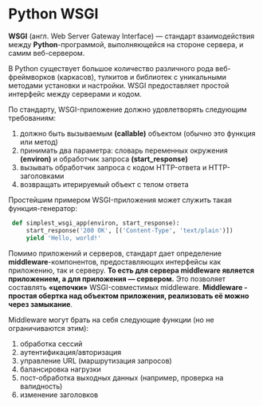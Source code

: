 # Python WSGI

**WSGI** (англ. Web Server Gateway Interface) — стандарт взаимодействия между **Python**-программой, выполняющейся на стороне сервера, и самим веб-сервером.

В Python существует большое количество различного рода веб-фреймворков (каркасов), тулкитов и библиотек с уникальными методами установки и настройки. WSGI предоставляет простой интерфейс между серверами и кодом.

По стандарту, WSGI-приложение должно удовлетворять следующим требованиям:

1. должно быть вызываемым **(callable)** объектом (обычно это функция или метод)
2. принимать два параметра: словарь переменных окружения **(environ)** и обработчик запроса **(start_response)**
3. вызывать обработчик запроса с кодом HTTP-ответа и HTTP-заголовками
4. возвращать итерируемый объект с телом ответа

Простейшим примером WSGI-приложения может служить такая функция-генератор:

```python
 def simplest_wsgi_app(environ, start_response):
     start_response('200 OK', [('Content-Type', 'text/plain')])
     yield 'Hello, world!'
```

  
Помимо приложений и серверов, стандарт дает определение **middleware**-компонентов, предоставляющих интерфейсы как приложению, так и серверу. **То есть для сервера middleware является приложением, а для приложения — сервером.** Это позволяет составлять **«цепочки»** WSGI-совместимых middleware. **Middleware - простая обертка над объектом приложения, реализовать её можно через замыкание**.

Middleware могут брать на себя следующие функции (но не ограничиваются этим):

1. обработка сессий
2. аутентификация/авторизация
3. управление URL (маршрутизация запросов)
4. балансировка нагрузки
5. пост-обработка выходных данных (например, проверка на валидность)
6. изменение заголовков

<!-- _footer: Python Enhancement Proposal, определяющий стандарт интерфейса. [Электронный ресурс]. https://www.python.org/dev/peps/pep-3333/ (дата обращения: 28.03.2020)-->
